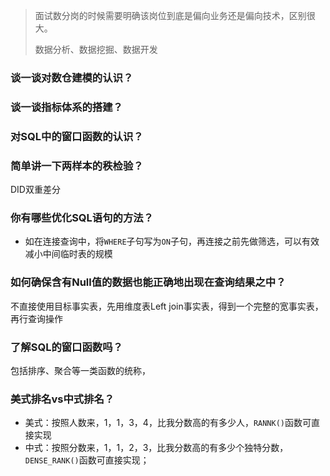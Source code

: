 > 面试数分岗的时候需要明确该岗位到底是偏向业务还是偏向技术，区别很大。
>
> 数据分析、数据挖掘、数据开发





### 谈一谈对数仓建模的认识？



### 谈一谈指标体系的搭建？



### 对SQL中的窗口函数的认识？



### 简单讲一下两样本的秩检验？



DID双重差分



### 你有哪些优化SQL语句的方法？

- 如在连接查询中，将`WHERE`子句写为`ON`子句，再连接之前先做筛选，可以有效减小中间临时表的规模



### 如何确保含有Null值的数据也能正确地出现在查询结果之中？

不直接使用目标事实表，先用维度表Left join事实表，得到一个完整的宽事实表，再行查询操作



### 了解SQL的窗口函数吗？

包括排序、聚合等一类函数的统称，

### 美式排名vs中式排名？

- 美式：按照人数来，1，1，3，4，比我分数高的有多少人，`RANNK()`函数可直接实现
- 中式：按照分数来，1，1，2，3，比我分数高的有多少个独特分数，`DENSE_RANK()`函数可直接实现；
